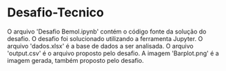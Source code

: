 # Desafio-Tecnico

O arquivo 'Desafio Bemol.ipynb' contém o código fonte da solução do desafio.
O desafio foi solucionado utilizando a ferramenta Jupyter.
O arquivo 'dados.xlsx' é a base de dados a ser analisada.
O arquivo 'output.csv' é o arquivo proposto pelo desafio.
A imagem 'Barplot.png' é a imagem gerada, também proposto pelo desafio.
